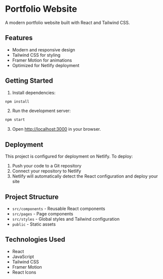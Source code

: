 # Portfolio Website

A modern portfolio website built with React and Tailwind CSS.

## Features

- Modern and responsive design
- Tailwind CSS for styling
- Framer Motion for animations
- Optimized for Netlify deployment

## Getting Started

1. Install dependencies:
```bash
npm install
```

2. Run the development server:
```bash
npm start
```

3. Open [http://localhost:3000](http://localhost:3000) in your browser.

## Deployment

This project is configured for deployment on Netlify. To deploy:

1. Push your code to a Git repository
2. Connect your repository to Netlify
3. Netlify will automatically detect the React configuration and deploy your site

## Project Structure

- `src/components` - Reusable React components
- `src/pages` - Page components
- `src/styles` - Global styles and Tailwind configuration
- `public` - Static assets

## Technologies Used

- React
- JavaScript
- Tailwind CSS
- Framer Motion
- React Icons
